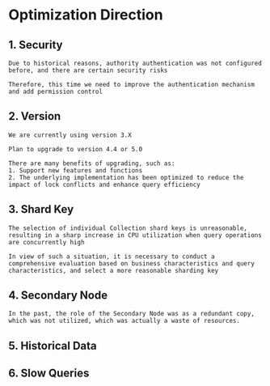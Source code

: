 # Optimization Direction

## 1. Security
```
Due to historical reasons, authority authentication was not configured before, and there are certain security risks

Therefore, this time we need to improve the authentication mechanism and add permission control
```

## 2. Version
```
We are currently using version 3.X

Plan to upgrade to version 4.4 or 5.0

There are many benefits of upgrading, such as:
1. Support new features and functions
2. The underlying implementation has been optimized to reduce the impact of lock conflicts and enhance query efficiency
```


## 3. Shard Key
```
The selection of individual Collection shard keys is unreasonable, resulting in a sharp increase in CPU utilization when query operations are concurrently high

In view of such a situation, it is necessary to conduct a comprehensive evaluation based on business characteristics and query characteristics, and select a more reasonable sharding key
```

## 4. Secondary Node
```
In the past, the role of the Secondary Node was as a redundant copy, which was not utilized, which was actually a waste of resources.
```

## 5. Historical Data

## 6. Slow Queries

